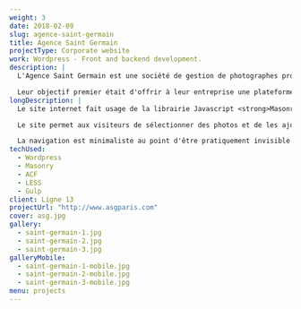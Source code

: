 ```yaml
---
weight: 3
date: 2018-02-09
slug: agence-saint-germain
title: Agence Saint Germain
projectType: Corporate website
work: Wordpress - Front and backend development.
description: |
  L'Agence Saint Germain est une société de gestion de photographes professionnels, de cinéastes et de maquilleurs.

  Leur objectif premier était d'offrir à leur entreprise une plateforme qui permette de mettre en avant le travail des différents talents qu'ils représentent.
longDescription: |
  Le site internet fait usage de la librairie Javascript <strong>Masonry</strong>, utilisée afin d'organiser le contenu qui peut être présenté sous différents formats. Un léger <strong>effet paralax</strong> personnalisé a été créé pour la page d'accueil.

  Le site permet aux visiteurs de sélectionner des photos et de les ajouter à une "lightbox". Celle-ci est ensuite utilisée pour <strong>générer un fichier PDF</strong> qui sert de planche-contact numérique.

  La navigation est minimaliste au point d'être pratiquement invisible au premier abord, le client final ayant exprimé le désir d'avoir un site qui met le plus en avant possible les créations de ses artistes.
techUsed:
  - Wordpress
  - Masonry
  - ACF
  - LESS
  - Gulp
client: Ligne 13
projectUrl: "http://www.asgparis.com"
cover: asg.jpg
gallery:
  - saint-germain-1.jpg
  - saint-germain-2.jpg
  - saint-germain-3.jpg
galleryMobile:
  - saint-germain-1-mobile.jpg
  - saint-germain-2-mobile.jpg
  - saint-germain-3-mobile.jpg
menu: projects
---
```

